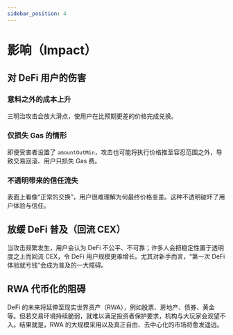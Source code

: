 ```yaml
---
sidebar_position: 4
---
```


# 影响（Impact）

## 对 DeFi 用户的伤害

### 意料之外的成本上升
三明治攻击会放大滑点，使用户在比预期更差的价格完成兑换。

### 仅损失 Gas 的情形
即便受害者设置了 `amountOutMin`，攻击也可能将执行价格推至容忍范围之外，导致交易回滚、用户只损失 Gas 费。

### 不透明带来的信任流失
表面上看像“正常的交换”，用户很难理解为何最终价格变差。这种不透明破坏了用户体验与信任。

## 放缓 DeFi 普及（回流 CEX）
当攻击频繁发生，用户会认为 DeFi 不公平、不可靠；许多人会把稳定性置于透明度之上而回流 CEX，令 DeFi 用户规模更难增长。尤其对新手而言，“第一次 DeFi 体验就亏钱”会成为普及的一大障碍。

## RWA 代币化的阻碍
DeFi 的未来将延伸至现实世界资产（RWA），例如股票、房地产、债券、黄金等。但若交易环境持续脆弱，就难以满足投资者保护要求，机构与大玩家会观望不入。结果就是，RWA 的大规模采用以及真正自由、去中心化的市场将愈发遥远。
